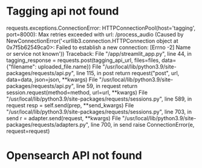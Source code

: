 # Tagging api not found
requests.exceptions.ConnectionError: HTTPConnectionPool(host='tagging', port=8000): Max retries exceeded with url: /process_audio (Caused by NewConnectionError('<urllib3.connection.HTTPConnection object at 0x7f5b62549ca0>: Failed to establish a new connection: [Errno -2] Name or service not known'))
Traceback:
File "/app/streamlit_app.py", line 44, in <module>
    tagging_response = requests.post(tagging_api_url, files=files, data={"filename": uploaded_file.name})
File "/usr/local/lib/python3.9/site-packages/requests/api.py", line 115, in post
    return request("post", url, data=data, json=json, **kwargs)
File "/usr/local/lib/python3.9/site-packages/requests/api.py", line 59, in request
    return session.request(method=method, url=url, **kwargs)
File "/usr/local/lib/python3.9/site-packages/requests/sessions.py", line 589, in request
    resp = self.send(prep, **send_kwargs)
File "/usr/local/lib/python3.9/site-packages/requests/sessions.py", line 703, in send
    r = adapter.send(request, **kwargs)
File "/usr/local/lib/python3.9/site-packages/requests/adapters.py", line 700, in send
    raise ConnectionError(e, request=request)

# Opensearch API not found
